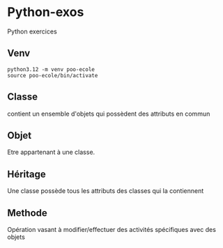 # Python-exos
Python exercices

## Venv
```
python3.12 -m venv poo-ecole
source poo-ecole/bin/activate
```


## Classe
contient un ensemble d'objets qui possèdent des attributs en commun

## Objet 
Etre appartenant à une classe.

## Héritage
Une classe possède tous les attributs des classes qui la contiennent

## Methode 
Opération vasant à modifier/effectuer des activités spécifiques avec des objets

